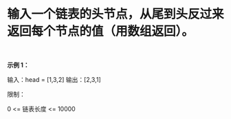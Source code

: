 # 输入一个链表的头节点，从尾到头反过来返回每个节点的值（用数组返回）。

 

**示例 1：**

输入：head = [1,3,2]
输出：[2,3,1]
 

限制：

0 <= 链表长度 <= 10000

